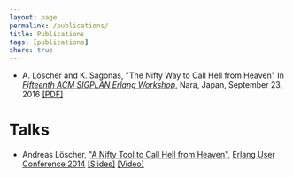 ```yaml
---
layout: page
permalink: /publications/
title: Publications
tags: [publications]
share: true
---
```


+ A. Löscher and K. Sagonas, "The Nifty Way to Call Hell from Heaven" In <a href="http://erlang.org/workshop/2016/">*Fifteenth ACM SIGPLAN Erlang Workshop*</a>, Nara, Japan, September 23, 2016 <a href="{{ site.url}}/erlang16-preprint.pdf">[PDF]</a>

# Talks

+ Andreas Löscher, <a href="http://www.erlang-factory.com/euc2014/andreas-loscher">"A Nifty Tool to Call Hell from Heaven"</a>, <a href="http://www.erlang-factory.com/conference/show/conference-23/home">Erlang User Conference 2014</a> <a href="http://www.erlang-factory.com/static/upload/media/140291362553587theniftywaytocallhellfromheaven.pdf">[Slides]</a> <a href="https://vimeo.com/103697702">[Video]</a>
